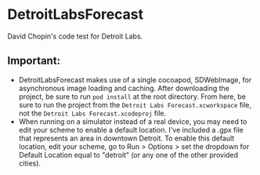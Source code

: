 # DetroitLabsForecast
David Chopin's code test for Detroit Labs.

## Important:
- DetroitLabsForecast makes use of a single cocoapod, SDWebImage, for asynchronous image loading and caching. After downloading the project, be sure to run `pod install` at the root directory. From here, be sure to run the project from the `Detroit Labs Forecast.xcworkspace` file, not the `Detroit Labs Forecast.xcodeproj` file.
- When running on a simulator instead of a real device, you may need to edit your scheme to enable a default location. I've included a .gpx file that represents an area in downtown Detroit. To enable this default location, edit your scheme, go to Run > Options > set the dropdown for Default Location equal to "detroit" (or any one of the other provided cities).